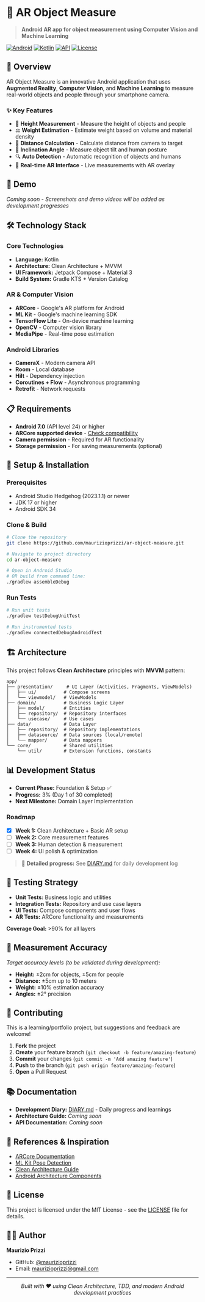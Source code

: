 # 📱 AR Object Measure

> **Android AR app for object measurement using Computer Vision and Machine Learning**

[![Android](https://img.shields.io/badge/Platform-Android-green.svg)](https://android.com)
[![Kotlin](https://img.shields.io/badge/Language-Kotlin-blue.svg)](https://kotlinlang.org)
[![API](https://img.shields.io/badge/API-24%2B-brightgreen.svg)](https://android-arsenal.com/api?level=24)
[![License](https://img.shields.io/badge/License-MIT-blue.svg)](LICENSE)

## 🎯 Overview

AR Object Measure is an innovative Android application that uses **Augmented Reality**, **Computer Vision**, and **Machine Learning** to measure real-world objects and people through your smartphone camera.

### ✨ Key Features

- 📏 **Height Measurement** - Measure the height of objects and people
- ⚖️ **Weight Estimation** - Estimate weight based on volume and material density  
- 📍 **Distance Calculation** - Calculate distance from camera to target
- 📐 **Inclination Angle** - Measure object tilt and human posture
- 🔍 **Auto Detection** - Automatic recognition of objects and humans
- 📱 **Real-time AR Interface** - Live measurements with AR overlay

## 🚀 Demo

*Coming soon - Screenshots and demo videos will be added as development progresses*

## 🛠️ Technology Stack

### **Core Technologies**
- **Language:** Kotlin
- **Architecture:** Clean Architecture + MVVM
- **UI Framework:** Jetpack Compose + Material 3
- **Build System:** Gradle KTS + Version Catalog

### **AR & Computer Vision**
- **ARCore** - Google's AR platform for Android
- **ML Kit** - Google's machine learning SDK
- **TensorFlow Lite** - On-device machine learning
- **OpenCV** - Computer vision library
- **MediaPipe** - Real-time pose estimation

### **Android Libraries**
- **CameraX** - Modern camera API
- **Room** - Local database
- **Hilt** - Dependency injection
- **Coroutines + Flow** - Asynchronous programming
- **Retrofit** - Network requests

## 📋 Requirements

- **Android 7.0** (API level 24) or higher
- **ARCore supported device** - [Check compatibility](https://developers.google.com/ar/devices)
- **Camera permission** - Required for AR functionality
- **Storage permission** - For saving measurements (optional)

## 🔧 Setup & Installation

### **Prerequisites**
- Android Studio Hedgehog (2023.1.1) or newer
- JDK 17 or higher
- Android SDK 34

### **Clone & Build**
```bash
# Clone the repository
git clone https://github.com/maurizioprizzi/ar-object-measure.git

# Navigate to project directory
cd ar-object-measure

# Open in Android Studio
# OR build from command line:
./gradlew assembleDebug
```

### **Run Tests**
```bash
# Run unit tests
./gradlew testDebugUnitTest

# Run instrumented tests
./gradlew connectedDebugAndroidTest
```

## 🏗️ Architecture

This project follows **Clean Architecture** principles with **MVVM** pattern:

```
app/
├── presentation/     # UI Layer (Activities, Fragments, ViewModels)
│   ├── ui/          # Compose screens
│   └── viewmodel/   # ViewModels
├── domain/          # Business Logic Layer
│   ├── model/       # Entities
│   ├── repository/  # Repository interfaces
│   └── usecase/     # Use cases
├── data/            # Data Layer
│   ├── repository/  # Repository implementations
│   ├── datasource/  # Data sources (local/remote)
│   └── mapper/      # Data mappers
└── core/            # Shared utilities
    └── util/        # Extension functions, constants
```

## 📊 Development Status

- **Current Phase:** Foundation & Setup ✅
- **Progress:** 3% (Day 1 of 30 completed)
- **Next Milestone:** Domain Layer Implementation

### **Roadmap**
- [x] **Week 1:** Clean Architecture + Basic AR setup
- [ ] **Week 2:** Core measurement features  
- [ ] **Week 3:** Human detection & measurement
- [ ] **Week 4:** UI polish & optimization

> 📝 **Detailed progress:** See [DIARY.md](DIARY.md) for daily development log

## 🧪 Testing Strategy

- **Unit Tests:** Business logic and utilities
- **Integration Tests:** Repository and use case layers  
- **UI Tests:** Compose components and user flows
- **AR Tests:** ARCore functionality and measurements

**Coverage Goal:** >90% for all layers

## 📱 Measurement Accuracy

*Target accuracy levels (to be validated during development):*
- **Height:** ±2cm for objects, ±5cm for people
- **Distance:** ±5cm up to 10 meters
- **Weight:** ±10% estimation accuracy
- **Angles:** ±2° precision

## 🤝 Contributing

This is a learning/portfolio project, but suggestions and feedback are welcome!

1. **Fork** the project
2. **Create** your feature branch (`git checkout -b feature/amazing-feature`)
3. **Commit** your changes (`git commit -m 'Add amazing feature'`)
4. **Push** to the branch (`git push origin feature/amazing-feature`)
5. **Open** a Pull Request

## 📚 Documentation

- **Development Diary:** [DIARY.md](DIARY.md) - Daily progress and learnings
- **Architecture Guide:** *Coming soon*
- **API Documentation:** *Coming soon*

## 🔗 References & Inspiration

- [ARCore Documentation](https://developers.google.com/ar)
- [ML Kit Pose Detection](https://developers.google.com/ml-kit/vision/pose-detection)
- [Clean Architecture Guide](https://blog.cleancoder.com/uncle-bob/2012/08/13/the-clean-architecture.html)
- [Android Architecture Components](https://developer.android.com/topic/architecture)

## 📄 License

This project is licensed under the MIT License - see the [LICENSE](LICENSE) file for details.

## 👨‍💻 Author

**Maurizio Prizzi**
- GitHub: [@maurizioprizzi](https://github.com/maurizioprizzi)
- Email: maurizioprizzi@gmail.com

---

<p align="center">
  <i>Built with ❤️ using Clean Architecture, TDD, and modern Android development practices</i>
</p>